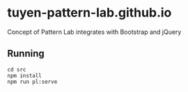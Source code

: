 # tuyen-pattern-lab.github.io
Concept of Pattern Lab integrates with Bootstrap and jQuery

## Running

```shell
cd src
npm install
npm run pl:serve
```
